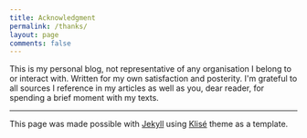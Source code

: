```yaml
---
title: Acknowledgment
permalink: /thanks/
layout: page
comments: false
---
```


This is my personal blog, not representative of any organisation I belong to or interact with. Written for my own satisfaction and posterity. I'm grateful to all sources I reference in my articles as well as you, dear reader, for spending a brief moment with my texts.

<hr>

This page was made possible with [Jekyll](https://jekyllrb.com/) using [Klisé](https://github.com/piharpi/jekyll-klise) theme as a template.
